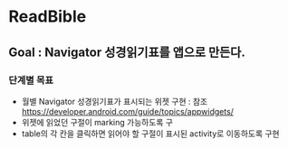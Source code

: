 # ReadBible
## Goal : Navigator 성경읽기표를 앱으로 만든다.
### 단계별 목표 
* 월별 Navigator 성경읽기표가 표시되는 위젯 구현 : 참조 https://developer.android.com/guide/topics/appwidgets/
* 위젯에 읽었던 구절이 marking 가능하도록 구
* table의 각 칸을 클릭하면 읽어야 할 구절이 표시된 activity로 이동하도록 구현
